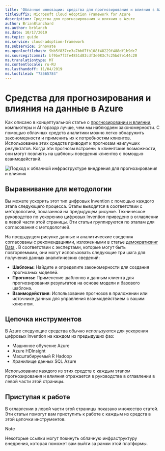 ```yaml
---
title: 'Облачные инновации: средства для прогнозирования и влияния в Azure'
titleSuffix: Microsoft Cloud Adoption Framework for Azure
description: Средства для прогнозирования и влияния в Azure
author: BrianBlanchard
ms.author: brblanch
ms.date: 10/17/2019
ms.topic: guide
ms.service: cloud-adoption-framework
ms.subservice: innovate
ms.openlocfilehash: 9bb5f837ce3a7bb07fb108f48229f488df1b9dc7
ms.sourcegitcommit: bf9be7f2fe4851d83cdf3e083c7c25bd7e144c20
ms.translationtype: MT
ms.contentlocale: ru-RU
ms.lasthandoff: 11/04/2019
ms.locfileid: "73565784"
---
```

# <a name="tools-to-predict-and-influence-data-in-azure"></a>Средства для прогнозирования и влияния на данные в Azure

Как описано в концептуальной статье о [прогнозировании и влиянии](../considerations/predict.md), компьютеры и AI гораздо лучше, чем мы наблюдаем закономерности. С помощью облачных средств аналитики можно легко обнаружить закономерности и применить их к потребностям клиентов. Использование этих средств приводит к прогнозам наилучших результатов. Когда эти прогнозы встроены в клиентские возможности, они могут повлиять на шаблоны поведения клиентов с помощью взаимодействий.

![Подход к облачной инфраструктуре внедрения для прогнозирования и влияния](../../_images/innovate/predict-and-influence.png)

## <a name="alignment-to-the-methodology"></a>Выравнивание для методологии

Вы можете ускорить этот тип цифровых Invention с помощью каждого этапа следующего процесса. Этапы выводятся в соответствии с методологией, показанной на предыдущем рисунке. Техническое руководство по ускорению цифровых Invention приведено в оглавлении в левой части этой страницы. Эти статьи группируются по этапам для согласования с методологией.

На предыдущем рисунке данные и аналитические сведения согласованы с рекомендациями, изложенными в статье [демократизинг Data](./data.md) . В соответствии с экспертами, которые могут быть повторяемыми, они могут использовать следующие три шага для получения данных аналитических сведений:

- **Шаблоны:** Найдите и определите закономерности для создания прогнозных моделей.
- **Прогнозы:** Применение шаблонов к данным клиента для прогнозирования результатов на основе модели и базового шаблона.
- **Взаимодействия:** Использование прогнозов в приложении или источнике данных для управления взаимодействием с вашим клиентом.

## <a name="toolchain"></a>Цепочка инструментов

В Azure следующие средства обычно используются для ускорения цифровых Invention на каждом из предыдущих фаз:

- Машинное обучение Azure
- Azure HDInsight
- Масштабируемый R Hadoop
- Хранилище данных SQL Azure

Использование каждого из этих средств с каждым этапом прогнозирования и влияния отражается в руководстве в оглавлении в левой части этой страницы.

## <a name="get-started"></a>Приступая к работе

В оглавлении в левой части этой страницы показано множество статей. Эти статьи помогут вам приступить к работе с каждым из средств в этой цепочки инструментов.

> [!NOTE]
> Некоторые ссылки могут покинуть облачную инфраструктуру внедрения, которая поможет вам выйти за рамки этой платформы.
